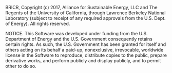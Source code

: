 BRICR, Copyright (c) 2017, Alliance for Sustainable Energy, LLC and The Regents of the University of California, through Lawrence 
Berkeley National Laboratory (subject to receipt of any required approvals from the U.S. Dept. of Energy). All rights reserved.

NOTICE.  This Software was developed under funding from the U.S. Department of Energy and the U.S. Government consequently retains 
certain rights. As such, the U.S. Government has been granted for itself and others acting on its behalf a paid-up, nonexclusive, 
irrevocable, worldwide license in the Software to reproduce, distribute copies to the public, prepare derivative works, and perform 
publicly and display publicly, and to permit other to do so. 
